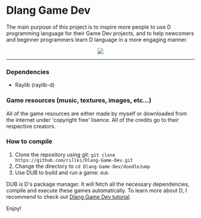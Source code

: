 # Dlang Game Dev

The main purpose of this project is to inspire more people to use D programming language for their Game Dev projects, and to help newcomers and beginner programmers learn D language in a more engaging manner.

<center><img src="img/img.png"></center>

---

### Dependencies
- Raylib (raylib-d)

### Game resources (music, textures, images, etc...)
All of the game resources are either made by myself or downloaded from the internet under 'copyright free' lisence. All of the credits go to their respective creators. 

### How to compile
1. Clone the repository using git: `git clone https://github.com/rillki/Dlang-Game-Dev.git`
2. Change the directory to `cd Dlang-Game-Dev/doodleJump`
3. Use DUB to build and run a game: `dub` 

DUB is D's package manager. It will fetch all the necessary dependencies, compile and execute these games automatically. To learn more about D, I recommend to check out [Dlang Game Dev tutorial](https://github.com/rillki/learn-dlang).

Enjoy!
